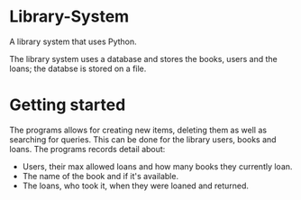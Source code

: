 # Library-System
A library system that uses Python.

The library system uses a database and stores the books, users and the loans; the databse is stored on a file.

# Getting started

The programs allows for creating new items, deleting them as well as searching for queries. This can be done for the library users, books and loans.
The programs records detail about:
* Users, their max allowed loans and how many books they currently loan.
* The name of the book and if it's available.
* The loans, who took it, when they were loaned and returned.
  

